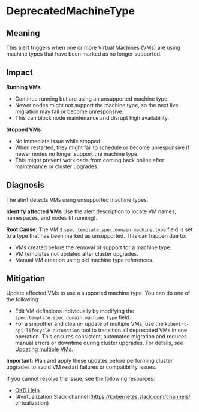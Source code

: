 # DeprecatedMachineType

## Meaning
This alert triggers when one or more Virtual Machines (VMs) are using machine
types that have been marked as no longer supported.

## Impact

**Running VMs**
- Continue running but are using an unsupported machine type.
- Newer nodes might not support the machine type, so the next live migration may
  fail or become unresponsive.
- This can block node maintenance and disrupt high availability.

**Stopped VMs**
- No immediate issue while stopped.
- When restarted, they might fail to schedule or become unresponsive if newer
  nodes no longer support the machine type.
- This might prevent workloads from coming back online after maintenance
  or cluster upgrades.


## Diagnosis
The alert detects VMs using unsupported machine types.

**Identify affected VMs**
Use the alert description to locate VM names, namespaces, and nodes (if running).

**Root Cause:**
The VM's `spec.template.spec.domain.machine.type` field is set to a type
that has been marked as unsupported. This can happen due to:

- VMs created before the removal of support for a machine type.
- VM templates not updated after cluster upgrades.
- Manual VM creation using old machine type references.

## Mitigation
Update affected VMs to use a supported machine type. You can do one of the
following:

- Edit VM definitions individually by modifying the
  `spec.template.spec.domain.machine.type` field.
- For a smoother and cleaner update of multiple VMs, use the
  `kubevirt-api-lifecycle-automation` tool to transition all deprecated VMs
  in one operation. This ensures consistent, automated migration and reduces
  manual errors or downtime during cluster upgrades. For details, see [Updating multiple
  VMs](https://docs.redhat.com/en/documentation/openshift_container_platform/latest/html/virtualization/managing-vms#virt-updating-multiple-vms_virt-edit-vms).

**Important:** Plan and apply these updates before performing cluster
upgrades to avoid VM restart failures or compatibility issues.

<!--DS: If you cannot resolve the issue, log in to the
link:https://access.redhat.com[Customer Portal] and open a support case,
attaching the artifacts gathered during the diagnosis procedure.-->
<!--USstart-->
If you cannot resolve the issue, see the following resources:

- [OKD Help](https://okd.io/docs/community/help/)
- [#virtualization Slack channel](https://kubernetes.slack.com/channels/
  virtualization)
<!--USend-->
